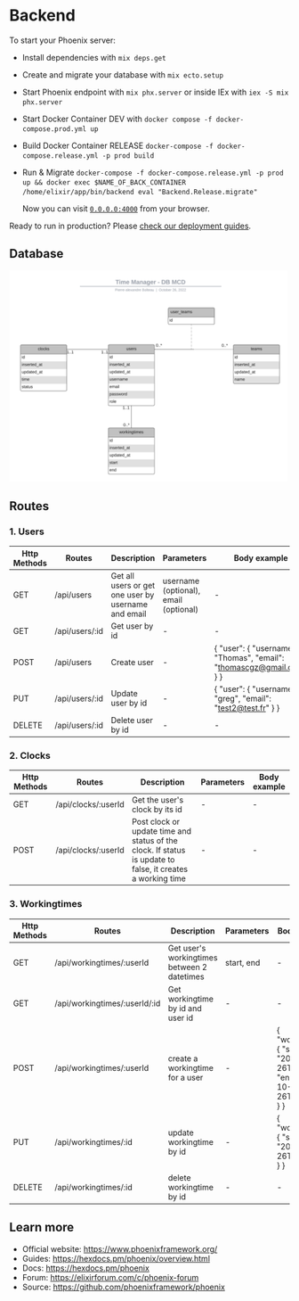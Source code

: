 # Backend

To start your Phoenix server:

- Install dependencies with `mix deps.get`
- Create and migrate your database with `mix ecto.setup`
- Start Phoenix endpoint with `mix phx.server` or inside IEx with `iex -S mix phx.server`
- Start Docker Container DEV with `docker compose -f docker-compose.prod.yml up`
- Build Docker Container RELEASE `docker-compose -f docker-compose.release.yml -p prod build`
- Run & Migrate `docker-compose -f docker-compose.release.yml -p prod up && docker exec $NAME_OF_BACK_CONTAINER /home/elixir/app/bin/backend eval "Backend.Release.migrate"`

  Now you can visit [`0.0.0.0:4000`](http://0.0.0.0:4000) from your browser.

Ready to run in production? Please [check our deployment guides](https://hexdocs.pm/phoenix/deployment.html).

## Database

<img src="static/mcd.png" alt="mcd" width="500"/>

## Routes

### **1. Users**

| Http Methods | Routes         | Description                                         | Parameters                            | Body example                                                         |
| ------------ | -------------- | --------------------------------------------------- | ------------------------------------- | -------------------------------------------------------------------- |
| GET          | /api/users     | Get all users or get one user by username and email | username (optional), email (optional) | -                                                                    |
| GET          | /api/users/:id | Get user by id                                      | -                                     | -                                                                    |
| POST         | /api/users     | Create user                                         | -                                     | { "user": { "username": "Thomas", "email": "thomascgz@gmail.com" } } |
| PUT          | /api/users/:id | Update user by id                                   | -                                     | { "user": { "username": "greg", "email": "test2@test.fr" } }         |
| DELETE       | /api/users/:id | Delete user by id                                   | -                                     | -                                                                    |

### **2. Clocks**

| Http Methods | Routes              | Description                                                                                                | Parameters | Body example |
| ------------ | ------------------- | ---------------------------------------------------------------------------------------------------------- | ---------- | ------------ |
| GET          | /api/clocks/:userId | Get the user's clock by its id                                                                             | -          | -            |
| POST         | /api/clocks/:userId | Post clock or update time and status of the clock. If status is update to false, it creates a working time | -          | -            |

### **3. Workingtimes**

| Http Methods | Routes                        | Description                                 | Parameters | Body example                                                                        |
| ------------ | ----------------------------- | ------------------------------------------- | ---------- | ----------------------------------------------------------------------------------- |
| GET          | /api/workingtimes/:userId     | Get user's workingtimes between 2 datetimes | start, end | -                                                                                   |
| GET          | /api/workingtimes/:userId/:id | Get workingtime by id and user id           | -          | -                                                                                   |
| POST         | /api/workingtimes/:userId     | create a workingtime for a user             | -          | { "workingtime": { "start": "2021-10-26T00:00:00", "end": "2021-10-26T23:00:00" } } |
| PUT          | /api/workingtimes/:id         | update workingtime by id                    | -          | { "workingtime": { "start": "2021-10-26T08:03:07" } }                               |
| DELETE       | /api/workingtimes/:id         | delete workingtime by id                    | -          | -                                                                                   |

## Learn more

- Official website: https://www.phoenixframework.org/
- Guides: https://hexdocs.pm/phoenix/overview.html
- Docs: https://hexdocs.pm/phoenix
- Forum: https://elixirforum.com/c/phoenix-forum
- Source: https://github.com/phoenixframework/phoenix
